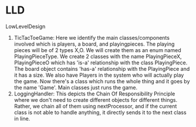 # LLD
LowLevelDesign

1. TicTacToeGame: Here we identify the main classes/components involved which is players, a board, and playingpieces. The playing pieces will be of 2 types X,O. We will create them as an enum named PlayingPieceType. We create 2 classes with the name PlayingPieceX, PlayingPieceO which has 'is-a' relationship with the class PlayingPiece. The board  object contains 'has-a' relationship with the PlayingPiece and it has a size. We also have Players in the system who will actually play the game. Now there's a class which runs the whole thing and it goes by the name 'Game'. Main classes just runs the game. 
2. LoggingHandler: This depicts the Chain Of Responsibility Principle where we don't need to create different objects for different things. Rather, we chain all of them using nextProcessor, and if the current class is not able to handle anything, it directly sends it to the next class in line. 
